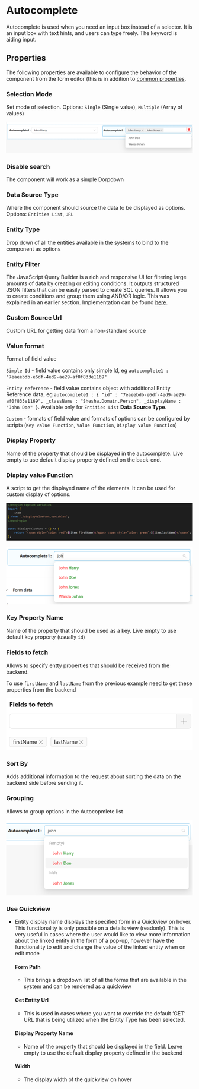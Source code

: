 # Autocomplete

Autocomplete is used when you need an input box instead of a selector. It is an input box with text hints, and users can type freely. The keyword is aiding input.

## Properties

The following properties are available to configure the behavior of the component from the form editor (this is in addition to [common properties](/docs/front-end-basics/form-components/common-component-properties).

### Selection Mode

Set mode of selection. Options: `Single` (Single value), `Multiple` (Array of values)

![1742845271269](images/1742845271269.png)

### Disable search

The component will work as a simple Dorpdown

### Data Source Type

Where the component should source the data to be displayed as options. Options: `Entities List`, `URL`

### Entity Type

Drop down of all the entities available in the systems to bind to the component as options

### Entity Filter

The JavaScript Query Builder is a rich and responsive UI for filtering large amounts of data by creating or editing conditions. It outputs structured JSON filters that can be easily parsed to create SQL queries. It allows you to create conditions and group them using AND/OR logic. This was explained in an earlier section. Implementation can be found [here](/docs/front-end-basics/how-to-guides/filtering).

### Custom Source Url

Custom URL for getting data from a non-standard source

### Value format

Format of field value

`Simple Id` - field value contains only simple Id, eg `autocomplete1 : "7eaeebdb-e6df-4ed9-ae29-af0f833e1169"`

`Entity reference` - field value contains object with additional Entity Reference data, eg `autocomplete1 : { "id" : "7eaeebdb-e6df-4ed9-ae29-af0f833e1169", _className : "Shesha.Domain.Person", _displayName : "John Doe" }`. Available only for `Entities List` **Data Source Type**.

`Custom` - formats of field value and formats of options can be configured by scripts (`Key value Function`, `Value Function`, `Display value Function`)

### Display Property

Name of the property that should be displayed in the autocomplete. Live empty to use default display property defined on the back-end.

### Display value Function

A script to get the displayed name of the elements. It can be used for custom display of options.

![1742846723881](images/1742846723881.png)

![1742846752828](images/1742846752828.png)

### Key Property Name

Name of the property that should be used as a key. Live empty to use default key property (usually `id`)

### Fields to fetch

Allows to specify entty properties that should be received from the backend.

To use `firstName` and `lastName` from the previous example need to get these properties from the backend

![1742847003527](images/1742847003527.png)

### Sort By

Adds additional information to the request about sorting the data on the backend side before sending it.

### Grouping

Allows to group options in the Autocopmlete list

![1742849171048](images/1742849171048.png)

### Use Quickview

- Entity display name displays the specified form in a Quickview on hover. This functionality is only possible on a details view (readonly). This is very useful in cases where the user would like to view more information about the linked entity in the form of a pop-up, however have the functionality to edit and change the value of the linked entity when on edit mode

  #### Form Path


  - This brings a dropdown list of all the forms that are available in the system and can be rendered as a quickview

  #### Get Entity Url

  - This is used in cases where you want to override the default ‘GET’ URL that is being utilized when the Entity Type has been selected.

  #### Display Property Name

  - Name of the property that should be displayed in the field. Leave empty to use the default display property defined in the backend

  #### Width

  - The display width of the quickview on hover
